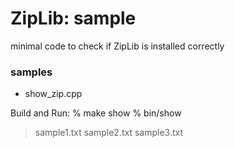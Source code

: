 ZipLib: sample
===============

minimal code to check if ZipLib is installed correctly

### samples
- show_zip.cpp 

Build and Run:
% make  show
% bin/show
> sample1.txt
> sample2.txt
> sample3.txt
